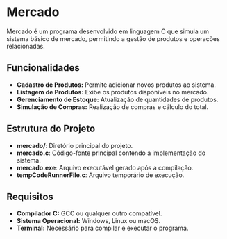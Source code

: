 # Mercado

Mercado é um programa desenvolvido em linguagem C que simula um sistema básico de mercado, permitindo a gestão de produtos e operações relacionadas.

## Funcionalidades

- **Cadastro de Produtos:** Permite adicionar novos produtos ao sistema.
- **Listagem de Produtos:** Exibe os produtos disponíveis no mercado.
- **Gerenciamento de Estoque:** Atualização de quantidades de produtos.
- **Simulação de Compras:** Realização de compras e cálculo do total.

## Estrutura do Projeto

- **mercado/**: Diretório principal do projeto.
- **mercado.c**: Código-fonte principal contendo a implementação do sistema.
- **mercado.exe**: Arquivo executável gerado após a compilação.
- **tempCodeRunnerFile.c**: Arquivo temporário de execução.

## Requisitos

- **Compilador C:** GCC ou qualquer outro compatível.
- **Sistema Operacional:** Windows, Linux ou macOS.
- **Terminal:** Necessário para compilar e executar o programa.

